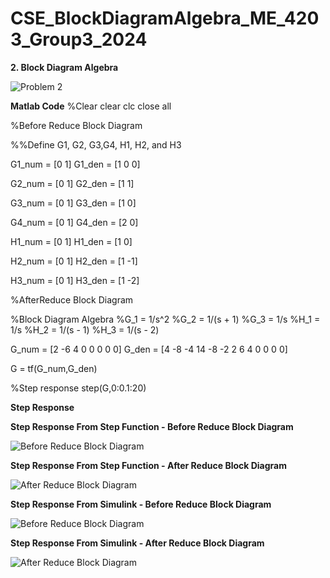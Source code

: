 # CSE_BlockDiagramAlgebra_ME_4203_Group3_2024

**2. Block Diagram Algebra**

![Problem 2](https://github.com/Lenyilagan/CSE_BlockDiagramAlgebra_ME_4203_Group3_2024/assets/161393545/2e3feb06-e02a-4869-a55f-fc21e651fec6)

**Matlab Code**
  %Clear
  clear
  clc
  close all

  %Before Reduce Block Diagram
  
  %%Define G1, G2, G3,G4, H1, H2, and H3

  G1_num = [0 1]
  G1_den = [1 0 0]

  G2_num = [0 1]
  G2_den = [1 1]
  
  G3_num = [0 1]
  G3_den = [1 0]

  G4_num = [0 1]
  G4_den = [2 0]

  H1_num = [0 1]
  H1_den = [1 0]

  H2_num = [0 1]
  H2_den = [1 -1]

  H3_num = [0 1]
  H3_den = [1 -2]

  %AfterReduce Block Diagram
  
  %Block Diagram Algebra
  %G_1 = 1/s^2
  %G_2 = 1/(s + 1)
  %G_3 = 1/s
  %H_1 = 1/s
  %H_2 = 1/(s - 1)
  %H_3 = 1/(s - 2)

  G_num = [2 -6 4 0 0 0 0 0]
  G_den = [4 -8 -4 14 -8 -2 2 6 4 0 0 0 0]

  G = tf(G_num,G_den)

  %Step response
  step(G,0:0.1:20)


**Step Response**

**Step Response From Step Function - Before Reduce Block Diagram**

![Before Reduce Block Diagram](https://github.com/Lenyilagan/CSE_BlockDiagramAlgebra_ME_4203_Group3_2024/assets/161393545/a460449a-5ba3-44f8-b864-d3b81dad4994)


**Step Response From Step Function - After Reduce Block Diagram**

![After Reduce Block Diagram](https://github.com/Lenyilagan/CSE_BlockDiagramAlgebra_ME_4203_Group3_2024/assets/161393545/aff13e3d-5874-4467-8341-ea3f3b1c7ee2)


**Step Response From Simulink - Before Reduce Block Diagram**

![Before Reduce Block Diagram](https://github.com/Lenyilagan/CSE_BlockDiagramAlgebra_ME_4203_Group3_2024/assets/161393545/7eb6f828-8934-41f6-acf3-1e56004e6ea0)


**Step Response From Simulink - After Reduce Block Diagram**

![After Reduce Block Diagram](https://github.com/Lenyilagan/CSE_BlockDiagramAlgebra_ME_4203_Group3_2024/assets/161393545/31d7cc36-5875-4c22-b087-bb87dac4c81a)









